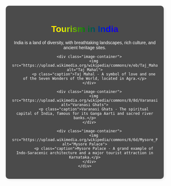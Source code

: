 <!DOCTYPE html>
<html lang="en">
<head>
    <meta charset="UTF-8">
    <meta name="viewport" content="width=device-width, initial-scale=1.0">
    <title>Tourism in India</title>
    <style>
        body {
            font-family: Arial, sans-serif;
            background-image: url('https://upload.wikimedia.org/wikipedia/commons/d/d6/Diwali_Celebration_India.jpg');
            background-size: cover;
            background-attachment: fixed;
            text-align: center;
            padding: 20px;
            color: white;
        }
        .container {
            background: rgba(0, 0, 0, 0.7);
            padding: 20px;
            border-radius: 10px;
            box-shadow: 2px 2px 10px rgba(0, 0, 0, 0.1);
            max-width: 1000px;
            margin: auto;
        }
        h1 {
            font-size: 35px;
        }
        .rainbow-text {
            background-image: linear-gradient(to right, red, orange, yellow, green, blue, indigo, violet);
            -webkit-background-clip: text;
            color: transparent;
            font-weight: bold;
            font-size: 28px;
        }
        .image-container {
            margin-top: 20px;
            display: flex;
            align-items: center;
            justify-content: space-around;
            background: rgba(255, 255, 255, 0.2);
            padding: 20px;
            border-radius: 10px;
        }
        .image-container img {
            width: 45%;
            border-radius: 10px;
        }
        .caption {
            font-weight: bold;
            font-size: 16px;
            text-align: left;
            padding: 10px;
            width: 50%;
        }
    </style>
</head>
<body>
    <div class="container">
        <h1 class="rainbow-text">Tourism in India</h1>
        <p>India is a land of diversity, with breathtaking landscapes, rich culture, and ancient heritage sites.</p>
        
        <div class="image-container">
            <img src="https://upload.wikimedia.org/wikipedia/commons/e/eb/Taj_Mahal_in_March_2004.jpg" alt="Taj Mahal">
            <p class="caption">Taj Mahal - A symbol of love and one of the Seven Wonders of the World, located in Agra.</p>
        </div>
        
        <div class="image-container">
            <img src="https://upload.wikimedia.org/wikipedia/commons/8/8d/VaranasiGhats.jpg" alt="Varanasi Ghats">
            <p class="caption">Varanasi Ghats - The spiritual capital of India, famous for its Ganga Aarti and sacred river banks.</p>
        </div>
        
        <div class="image-container">
            <img src="https://upload.wikimedia.org/wikipedia/commons/6/6d/Mysore_Palace_in_India.jpg" alt="Mysore Palace">
            <p class="caption">Mysore Palace - A grand example of Indo-Saracenic architecture and a major tourist attraction in Karnataka.</p>
        </div>
    </div>
</body>
</html>
